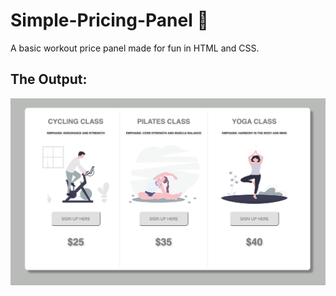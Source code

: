 # Simple-Pricing-Panel 🏃
A basic workout price panel made for fun in HTML and CSS.
##  The Output:

![](images/PANEL_Output.png)
